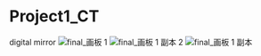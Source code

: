 # Project1_CT
digital mirror
![final_画板 1](https://github.com/jessica-z6/Project1_CT/assets/145166338/28a088c3-5001-4ede-8972-343a2a9da42b)
![final_画板 1 副本 2](https://github.com/jessica-z6/Project1_CT/assets/145166338/4e4056ec-f967-4f73-b22d-d65e1ed6061a)
![final_画板 1 副本](https://github.com/jessica-z6/Project1_CT/assets/145166338/4eef7bdd-24aa-44f7-8a66-b1e178531941)
